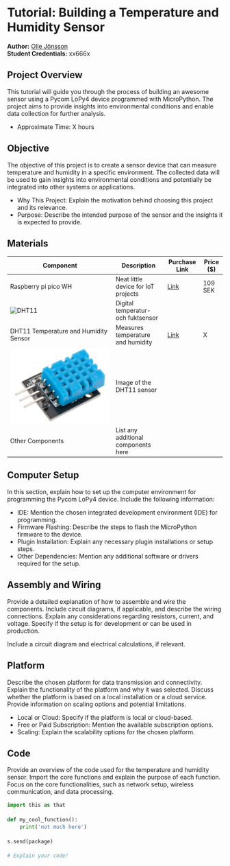 # Tutorial: Building a Temperature and Humidity Sensor

**Author:** [Olle Jönsson](https://github.com/Aleij)  
**Student Credentials:** xx666x

## Project Overview
This tutorial will guide you through the process of building an awesome  sensor using a Pycom LoPy4 device programmed with MicroPython. The project aims to provide insights into environmental conditions and enable data collection for further analysis.

- Approximate Time: X hours

## Objective
The objective of this project is to create a sensor device that can measure temperature and humidity in a specific environment. The collected data will be used to gain insights into environmental conditions and potentially be integrated into other systems or applications.

- Why This Project: Explain the motivation behind choosing this project and its relevance.
- Purpose: Describe the intended purpose of the sensor and the insights it is expected to provide.

## Materials

| Component                  | Description                                   | Purchase Link           | Price ($) |
|----------------------------|-----------------------------------------------|-------------------------|-----------|
| Raspberry pi pico WH         | Neat little device for IoT projects            | [Link](https://example.com/pycom-lopy4](https://www.electrokit.com/produkt/raspberry-pi-pico-wh/)) | 109 SEK         |
| ![DHT11](images/lopy4.jpg) | Digital temperatur- och fuktsensor                     |                         |           |
| DHT11 Temperature and Humidity Sensor | Measures temperature and humidity    | [Link](https://example.com/dht11-sensor) | X         |
| ![DHT11 Sensor](images/dht11.jpg)   | Image of the DHT11 sensor                     |                         |           |
| Other Components           | List any additional components here 

## Computer Setup
In this section, explain how to set up the computer environment for programming the Pycom LoPy4 device. Include the following information:

- IDE: Mention the chosen integrated development environment (IDE) for programming.
- Firmware Flashing: Describe the steps to flash the MicroPython firmware to the device.
- Plugin Installation: Explain any necessary plugin installations or setup steps.
- Other Dependencies: Mention any additional software or drivers required for the setup.

## Assembly and Wiring
Provide a detailed explanation of how to assemble and wire the components. Include circuit diagrams, if applicable, and describe the wiring connections. Explain any considerations regarding resistors, current, and voltage. Specify if the setup is for development or can be used in production.

Include a circuit diagram and electrical calculations, if relevant.

## Platform
Describe the chosen platform for data transmission and connectivity. Explain the functionality of the platform and why it was selected. Discuss whether the platform is based on a local installation or a cloud service. Provide information on scaling options and potential limitations.

- Local or Cloud: Specify if the platform is local or cloud-based.
- Free or Paid Subscription: Mention the available subscription options.
- Scaling: Explain the scalability options for the chosen platform.

## Code
Provide an overview of the code used for the temperature and humidity sensor. Import the core functions and explain the purpose of each function. Focus on the core functionalities, such as network setup, wireless communication, and data processing.

```python
import this as that

def my_cool_function():
    print('not much here')

s.send(package)

# Explain your code!
